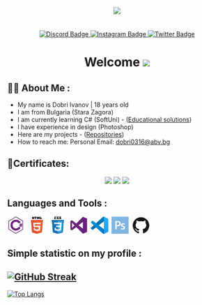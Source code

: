 <div id="header" align="center">
  <img src="https://cdn.discordapp.com/attachments/837093180783722536/1019666918602444850/laptop-illustration-2-removebg-preview.png" width="150"/>
  <div id="badges">
    <br></br>
  <a href="https://discord.gg/xvDJm8mEjA">
    <img src="https://img.shields.io/badge/Discord-blue?style=for-the-badge&logo=discord&logoColor=white" alt="Discord Badge"/>
  </a>
  <a href="https://www.instagram.com/dobri_.ivanov/?hl=bg">
    <img src="https://img.shields.io/badge/Instagram-critical?style=for-the-badge&logo=instagram&logoColor=white" alt="Instagram Badge"/>
  </a>
  <a href="https://twitter.com/dobri_iivanov">
    <img src="https://img.shields.io/badge/Twitter-blue?style=for-the-badge&logo=twitter&logoColor=white" alt="Twitter Badge"/>
  </a>
<h1 align="center" >
  Welcome
  <img src="https://media.giphy.com/media/hvRJCLFzcasrR4ia7z/giphy.gif" width="35px"/>
 </h1>
 </div>
</div>


## :man_technologist: About Me :
 - My name is Dobri Ivanov | 18 years old
 - I am from Bulgaria (Stara Zagora)
 - I am currently learning C# (SoftUni) - ([Educational solutions](https://github.com/dobri-ivanov/Coding-SoftUni-CSharp))
 - I have experience in design (Photoshop)
 - Here are my projects - ([Repositories](https://github.com/dobri-ivanov?tab=repositories))
 - How to reach me:  Personal Email: dobri0316@abv.bg

## 📑Certificates:
 <div align="center">
  <img src="https://cdn.discordapp.com/attachments/837093180783722536/1019654580847517778/124984.jpg" width="30%"/>
  <img src="https://media.discordapp.net/attachments/837093180783722536/1019654894346580048/139379.jpg" width="30%"/>
  <img src="https://cdn.discordapp.com/attachments/837093180783722536/1034831429756010627/144009.jpg" width="30%"/>
</div>

## Languages and Tools :
<div>
  <img src="https://github.com/devicons/devicon/blob/master/icons/csharp/csharp-line.svg" title="CSharp" alt="CSharp" width="40" height="40"/>&nbsp;
  <img src="https://github.com/devicons/devicon/blob/master/icons/html5/html5-original-wordmark.svg" title="HTML" alt="HTML" width="40" height="40"/>&nbsp;
  <img src="https://github.com/devicons/devicon/blob/master/icons/css3/css3-original-wordmark.svg" title="CSS" alt="CSS" width="40" height="40"/>&nbsp;
  <img src="https://github.com/devicons/devicon/blob/master/icons/visualstudio/visualstudio-plain.svg" title="Visual Studio" alt="VS" width="40" height="40"/>&nbsp;
  <img src="https://github.com/devicons/devicon/blob/master/icons/vscode/vscode-original.svg" title="VSCode" alt="VSCode" width="40" height="40"/>&nbsp;
  <img src="https://github.com/devicons/devicon/blob/master/icons/photoshop/photoshop-plain.svg"  title="Photoshop" alt="PS" width="40" height="40"/>&nbsp;
  <img src="https://github.com/devicons/devicon/blob/master/icons/github/github-original.svg" title="Github" alt="GITHUB" width="40" height="40"/>&nbsp;
</div>

## Simple statistic on my profile :
[![GitHub Streak](http://github-readme-streak-stats.herokuapp.com?user=dobri-ivanov&theme=blueberry&background=000000)](https://git.io/streak-stats)
  -
[![Top Langs](https://github-readme-stats.vercel.app/api/top-langs/?username=dobri-ivanov)](https://github.com/anuraghazra/github-readme-stats)
